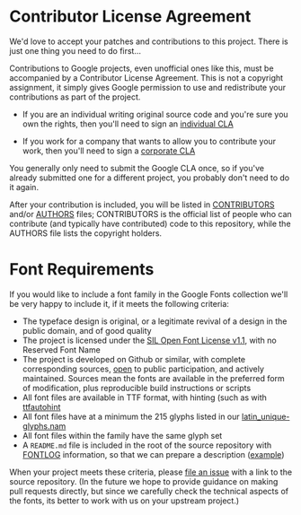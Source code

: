 # Contributor License Agreement

We'd love to accept your patches and contributions to this project. There is just one thing you need to do first...

Contributions to Google projects, even unofficial ones like this, must be accompanied by a Contributor License Agreement. 
This is not a copyright assignment, it simply gives Google permission to use and redistribute your contributions as part of the project.

* If you are an individual writing original source code and you're sure you own the rights, then you'll need to sign an
[individual CLA](https://developers.google.com/open-source/cla/individual)

* If you work for a company that wants to allow you to contribute your work, then you'll need to sign a [corporate CLA](https://developers.google.com/open-source/cla/corporate)

You generally only need to submit the Google CLA once, so if you've already submitted one for a different project, you probably don't need to do it again.

After your contribution is included, you will be listed in [CONTRIBUTORS](CONTRIBUTORS) and/or [AUTHORS](AUTHORS) files; 
CONTRIBUTORS is the official list of people who can contribute (and typically have contributed) code to this repository, while the AUTHORS file lists the copyright holders.

# Font Requirements

If you would like to include a font family in the Google Fonts collection we'll be very happy to include it, if it meets the following criteria:

* The typeface design is original, or a legitimate revival of a design in the public domain, and of good quality
* The project is licensed under the [SIL Open Font License v1.1](scripts.sil.org/OFL), with no Reserved Font Name
* The project is developed on Github or similar, with complete corresponding sources, [open](http://producingoss.com) to public participation, and actively maintained. Sources mean the fonts are available in the preferred form of modification, plus reproducible build instructions or scripts
* All font files are available in TTF format, with hinting (such as with [ttfautohint](http://www.freetype.org/ttfautohint/)
* All font files have at a minimum the 215 glyphs listed in our [latin_unique-glyphs.nam](https://github.com/google/fonts/blob/master/tools/encodings/latin_unique-glyphs.nam)
* All font files within the family have the same glyph set
* A `README.md` file is included in the root of the source repository with [FONTLOG](http://scripts.sil.org/cms/scripts/page.php?site_id=nrsi&id=ofl-faq_web#43cecb44) information, so that we can prepare a description ([example](https://github.com/google/fonts/blob/master/ofl/poppins/DESCRIPTION.en_us.html))

When your project meets these criteria, please [file an issue](https://github.com/google/fonts/issues) with a link to the source repository. 
(In the future we hope to provide guidance on making pull requests directly, but since we carefully check the technical aspects of the fonts, its better to work with us on your upstream project.)
